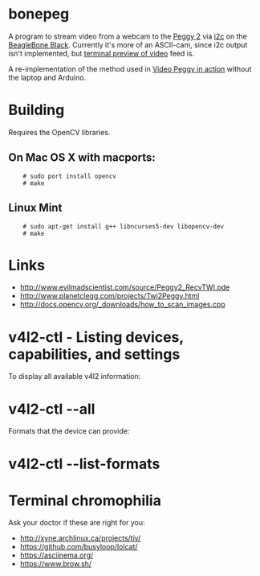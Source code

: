 bonepeg
=======

A program to stream video from a webcam to the [Peggy 2][1] via [i2c][2] on the [BeagleBone Black][3].
Currently it's more of an ASCII-cam, since i2c output isn't implemented, but [terminal preview of video][5] feed is.

A re-implementation of the method used in [Video Peggy in action][4] without the laptop and Arduino.
   
   [1]: http://wiki.evilmadscientist.com/Peggy_2 "Peggy 2 from Evil Mad Scientist"
   [2]: http://en.wikipedia.org/wiki/I%C2%B2C
   [3]: http://beagleboard.org/Products/BeagleBone%20Black
   [4]: http://www.evilmadscientist.com/2009/video-peggy-in-action/
   [5]: http://asciinema.org/a/3904

Building
========
Requires the OpenCV libraries.

## On Mac OS X with macports:
```
    # sudo port install opencv
    # make
```

## Linux Mint
```
    # sudo apt-get install g++ libncurses5-dev libopencv-dev
    # make
```

Links
=====
*  http://www.evilmadscientist.com/source/Peggy2_RecvTWI.pde
*  http://www.planetclegg.com/projects/Twi2Peggy.html
*  http://docs.opencv.org/_downloads/how_to_scan_images.cpp 

v4l2-ctl - Listing devices, capabilities, and settings
======================================================

To display all available v4l2 information:
   # v4l2-ctl --all

Formats that the device can provide:
   # v4l2-ctl --list-formats

Terminal chromophilia
=====================
Ask your doctor if these are right for you:
*  http://xyne.archlinux.ca/projects/tiv/
*  https://github.com/busyloop/lolcat/
*  https://asciinema.org/
*  https://www.brow.sh/
